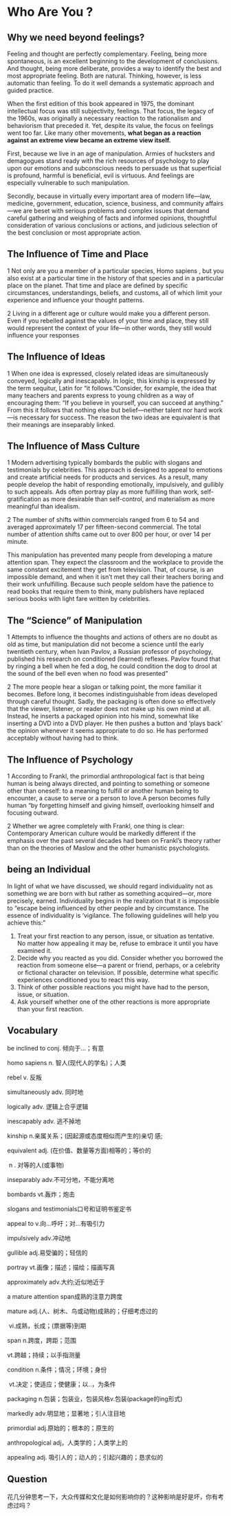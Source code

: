 # Who Are You ?

## **Why we need beyond feelings?**

Feeling and thought are perfectly complementary. Feeling, being more spontaneous, is an excellent beginning to the development of conclusions. And thought, being more deliberate, provides a way to identify the best and most appropriate feeling. Both are natural. Thinking, however, is less automatic than feeling. To do it well demands a systematic approach and guided practice.

When the first edition of this book appeared in 1975, the dominant intellectual focus was still subjectivity, feelings. That focus, the legacy of the 1960s, was originally a necessary reaction to the rationalism and behaviorism that preceded it. Yet, despite its value, the focus on feelings went too far. Like many other movements, **what began as a reaction against an extreme view became an extreme view itself.**

First, because we live in an age of manipulation. Armies of hucksters and demagogues stand ready with the rich resources of psychology to play upon our emotions and subconscious needs to persuade us that superficial is profound, harmful is beneficial, evil is virtuous. And feelings are especially vulnerable to such manipulation.

Secondly, because in virtually every important area of modern life—law, medicine, government, education, science, business, and community affairs—we are beset with serious problems and complex issues that demand careful gathering and weighing of facts and informed opinions, thoughtful consideration of various conclusions or actions, and judicious selection of the best conclusion or most appropriate action.

## The Influence of Time and Place

1 Not only are you a member of a particular species, Homo sapiens , but you also exist at a particular time in the history of that species and in a particular place on the planet. That time and place are defined by specific circumstances, understandings, beliefs, and customs, all of which limit your experience and influence your thought patterns.

2 Living in a different age or culture would make you a different person. Even if you rebelled against the values of your time and place, they still would represent the context of your life—in other words, they still would influence your responses

## The Influence of Ideas

1 When one idea is expressed, closely related ideas are simultaneously conveyed, logically and inescapably. In logic, this kinship is expressed by the term sequitur, Latin for “it follows.”Consider, for example, the idea that many teachers and parents express to young children as a way of encouraging them: “If you believe in yourself, you can succeed at anything.” From this it follows that nothing else but belief—neither talent nor hard work—is necessary for success. The reason the two ideas are equivalent is that their meanings are inseparably linked.

## The Influence of Mass Culture

1 Modern advertising typically bombards the public with slogans and testimonials by celebrities. This approach is designed to appeal to emotions and create artificial needs for products and services. As a result, many people develop the habit of responding emotionally, impulsively, and gullibly to such appeals. Ads often portray play as more fulfilling than work, self-gratification as more desirable than self-control, and materialism as more meaningful than idealism.

2 The number of shifts within commercials ranged from 6 to 54 and averaged approximately 17 per fifteen-second commercial. The total number of attention shifts came out to over 800 per hour, or over 14 per minute.

This manipulation has prevented many people from developing a mature attention span. They expect the classroom and the workplace to provide the same constant excitement they get from television. That, of course, is an impossible demand, and when it isn’t met they call their teachers boring and their work unfulfilling. Because such people seldom have the patience to read books that require them to think, many publishers have replaced serious books with light fare written by celebrities.

## The “Science” of Manipulation

1 Attempts to influence the thoughts and actions of others are no doubt as old as time, but manipulation did not become a science until the early twentieth century, when Ivan Pavlov, a Russian professor of psychology, published his research on conditioned (learned) reflexes. Pavlov found that by ringing a bell when he fed a dog, he could condition the dog to drool at the sound of the bell even when no food was presented”

2 The more people hear a slogan or talking point, the more familiar it becomes. Before long, it becomes indistinguishable from ideas developed through careful thought. Sadly, the packaging is often done so effectively that the viewer, listener, or reader does not make up his own mind at all. Instead, he inserts a packaged opinion into his mind, somewhat like inserting a DVD into a DVD player. He then pushes a button and ‘plays back’ the opinion whenever it seems appropriate to do so. He has performed acceptably without having had to think.

## The Influence of Psychology

1 According to Frankl, the primordial anthropological fact is that being human is being always directed, and pointing to something or someone other than oneself: to a meaning to fulfill or another human being to encounter, a cause to serve or a person to love.A person becomes fully human “by forgetting himself and giving himself, overlooking himself and focusing outward.

2  Whether we agree completely with Frankl, one thing is clear: Contemporary American culture would be markedly different if the emphasis over the past several decades had been on Frankl’s theory rather than on the theories of Maslow and the other humanistic psychologists.

## being an Individual

In light of what we have discussed, we should regard individuality not as something we are born with but rather as something acquired—or, more precisely, earned. Individuality begins in the realization that it is impossible to “escape being influenced by other people and by circumstance. The essence of individuality is ‘vigilance. The following guidelines will help you achieve this:”



1. Treat your first reaction to any person, issue, or situation as tentative. No matter how appealing it may be, refuse to embrace it until you have examined it.
2. Decide why you reacted as you did. Consider whether you borrowed the reaction from someone else—a parent or friend, perhaps, or a celebrity or fictional character on television. If possible, determine what specific experiences conditioned you to react this way.
3. Think of other possible reactions you might have had to the person, issue, or situation.
4. Ask yourself whether one of the other reactions is more appropriate than your first reaction.


## Vocabulary

be inclined to    conj.  倾向于...；有意

homo sapiens    n.     智人(现代人的学名)；人类

rebel     v.     反叛

simultaneously  adv.     同时地

logically      adv.      逻辑上合乎逻辑

inescapably    adv.     逃不掉地

kinship n.亲属关系；(因起源或态度相似而产生的)亲切 感;

equivalent   adj.  (在价值、数量等方面)相等的；等价的 

​                     n .  对等的人(或事物)

inseparably adv.不可分地，不能分离地

bombards vt.轰炸；炮击

slogans and testimonials口号和证明书鉴定书

appeal to  v.向...呼吁；对...有吸引力

impulsively adv.冲动地

gullible adj.易受骗的；轻信的

portray vt.画像；描述；描绘；描画写真

approximately adv.大约;近似地近于

 a mature attention span成熟的注意力跨度

mature adj.(人、树木、鸟或动物)成熟的；仔细考虑过的

​           vi.成熟，长成；(票据等)到期

span n.跨度，跨距；范围

vt.跨越；持续；以手指测量

condition n.条件；情况；环境；身份

​               vt.决定；使适应；使健康；以..，为条件

packaging n.包装；包装业，包装风格v.包装(package的ing形式)

markedly adv.明显地；显著地；引人注目地

primordial adj.原始的；根本的；原生的

anthropological adj，人类学的；人类学上的

appealing adj. 吸引人的；动人的；引起兴趣的；恳求似的

## Question

花几分钟思考一下，大众传媒和文化是如何影响你的？这种影响是好是坏，你有考虑过吗？
